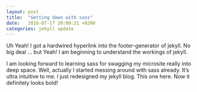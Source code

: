 ```yaml
---
layout: post
title:  "Getting down with sass"
date:   2016-07-17 20:00:21 +0200
categories: jekyll update
---
```


Uh Yeah! I got a hardwired hyperlink into the footer-generator of jekyll. No big deal … but Yeah! I am beginning to understand the workings of jekyll.

I am looking forward to learning sass for swagging my microsite really into deep space.
Well, actually I started messing around with sass already. It’s ultra intuitive to me. I just redesigned my jekyll blog. This one here. Now it definitely looks bold!